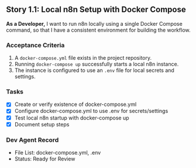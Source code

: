 ## Story 1.1: Local n8n Setup with Docker Compose

**As a Developer,** I want to run n8n locally using a single Docker Compose command, so that I have a consistent environment for building the workflow.

### Acceptance Criteria
1.  A `docker-compose.yml` file exists in the project repository.
2.  Running `docker-compose up` successfully starts a local n8n instance.
3.  The instance is configured to use an `.env` file for local secrets and settings.

### Tasks
- [x] Create or verify existence of docker-compose.yml
- [x] Configure docker-compose.yml to use .env for secrets/settings
- [x] Test local n8n startup with docker-compose up
- [x] Document setup steps

### Dev Agent Record
- File List: docker-compose.yml, .env
- Status: Ready for Review
